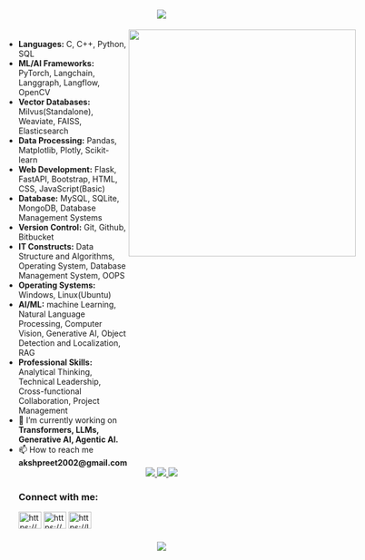 <h1 align="center">
    <img src="https://readme-typing-svg.herokuapp.com/?font=Righteous&size=35&center=true&vCenter=true&width=500&height=70&duration=4000&lines=Hi+There!+👋;+I'm+Akaspreet!;" />
</h1>
<div style="display:flex;">
<div>
<ul align="left" style="width:50%; display:inline;">
    <li><strong>Languages:</strong> C, C++, Python, SQL</li>
<li><strong>ML/AI Frameworks:</strong> PyTorch, Langchain, Langgraph, Langflow, OpenCV</li>
<li><strong>Vector Databases:</strong> Milvus(Standalone), Weaviate, FAISS, Elasticsearch</li>
<li><strong>Data Processing:</strong> Pandas, Matplotlib, Plotly, Scikit-learn</li>
<li><strong>Web Development:</strong> Flask, FastAPI, Bootstrap, HTML, CSS, JavaScript(Basic)</li>
<li><strong>Database:</strong> MySQL, SQLite, MongoDB, Database Management Systems</li>
<li><strong>Version Control:</strong> Git, Github, Bitbucket</li>
<li><strong>IT Constructs:</strong> Data Structure and Algorithms, Operating System, Database Management System, OOPS</li>
<li><strong>Operating Systems:</strong> Windows, Linux(Ubuntu)</li>
<li><strong>AI/ML:</strong> machine Learning, Natural Language Processing, Computer Vision, Generative AI, Object Detection and Localization, RAG</li>
<li><strong>Professional Skills:</strong> Analytical Thinking, Technical Leadership, Cross-functional Collaboration, Project Management</li>
<li>🔭 I’m currently working on  <strong>Transformers, LLMs, Generative AI, Agentic AI.</strong>  </li>
<li>📫 How to reach me  <strong>akshpreet2002@gmail.com</strong> </li>
    </ul>
  </div>
<div>
<img align="right" src="https://user-images.githubusercontent.com/72460920/184429072-7eff42b6-b912-4ed6-8f4e-be5e6f13919c.gif" style="width:400px;"/>
</div>
</div>
<div align="center"> 
  <a href="mailto:akshpreet2002@gmail.com">
    <img src="https://img.shields.io/badge/Gmail-333333?style=for-the-badge&logo=gmail&logoColor=red" />
  </a>
  <a href="https://www.linkedin.com/in/akaspreet-singh-285794203/" target="_blank">
    <img src="https://img.shields.io/badge/LinkedIn-0077B5?style=for-the-badge&logo=linkedin&logoColor=white" target="_blank" />
  </a>
  <a href="https://akaspreet.github.io/Portfolio/" target="_blank">
     <img src="https://img.shields.io/badge/Portfolio-FF5722?style=for-the-badge&logo=todoist&logoColor=white" target="_blank" /> <!-- sqlite, safari, google-chrome are other good icon options -->
  </a>
</div>


<h3 align="left">Connect with me:</h3>
<p align="left">
<a href="https://linkedin.com/in/https://www.linkedin.com/in/akaspreet-singh-285794203/" target="blank"><img align="center" src="https://raw.githubusercontent.com/rahuldkjain/github-profile-readme-generator/master/src/images/icons/Social/linked-in-alt.svg" alt="https://www.linkedin.com/in/akaspreet-singh-285794203/" height="30" width="40" /></a>
<a href="https://instagram.com/https://www.instagram.com/akshpreet_singh2002/" target="blank"><img align="center" src="https://raw.githubusercontent.com/rahuldkjain/github-profile-readme-generator/master/src/images/icons/Social/instagram.svg" alt="https://www.instagram.com/akshpreet_singh2002/" height="30" width="40" /></a>
<a href="https://www.leetcode.com/https://leetcode.com/aksh_2002/" target="blank"><img align="center" src="https://raw.githubusercontent.com/rahuldkjain/github-profile-readme-generator/master/src/images/icons/Social/leet-code.svg" alt="https://leetcode.com/aksh_2002/" height="30" width="40" /></a>
</p>



<h3 align="center">
    <img src="https://readme-typing-svg.herokuapp.com/?font=Righteous&size=25&center=true&vCenter=true&width=500&height=70&duration=4000&lines=Thanks+for+visiting!+✌️;+Shoot+me+a+message+on+Linkedin+,+Instagram!;I'm+always+down+to+collab+:)">
</h3>
